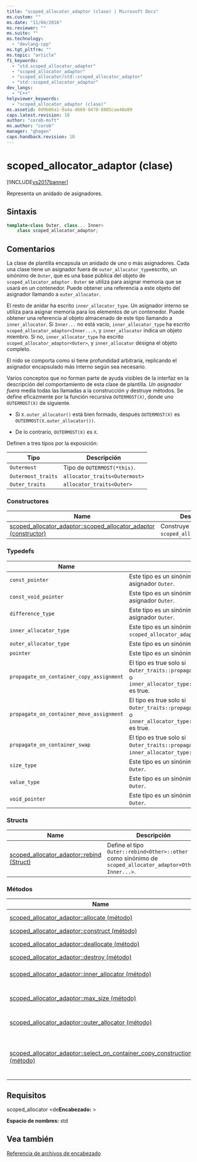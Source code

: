 ```yaml
---
title: "scoped_allocator_adaptor (clase) | Microsoft Docs"
ms.custom: ""
ms.date: "11/04/2016"
ms.reviewer: ""
ms.suite: ""
ms.technology: 
  - "devlang-cpp"
ms.tgt_pltfrm: ""
ms.topic: "article"
f1_keywords: 
  - "std.scoped_allocator_adaptor"
  - "scoped_allocator_adaptor"
  - "scoped_allocator/std::scoped_allocator_adaptor"
  - "std::scoped_allocator_adaptor"
dev_langs: 
  - "C++"
helpviewer_keywords: 
  - "scoped_allocator_adaptor (clase)"
ms.assetid: 0d9b06a1-9a4a-4669-9470-8805cae48e89
caps.latest.revision: 10
author: "corob-msft"
ms.author: "corob"
manager: "ghogen"
caps.handback.revision: 10
---
```

# scoped_allocator_adaptor (clase)
[!INCLUDE[vs2017banner](../assembler/inline/includes/vs2017banner.md)]

Representa un anidado de asignadores.  
  
## Sintaxis  
  
```cpp  
template<class Outer, class... Inner>  
    class scoped_allocator_adaptor;  
```  
  
## Comentarios  
 La clase de plantilla encapsula un anidado de uno o más asignadores.  Cada una clase tiene un asignador fuera de `outer_allocator_type`escrito, un sinónimo de `Outer`, que es una base pública del objeto de `scoped_allocator_adaptor` .  `Outer` se utiliza para asignar memoria que se usará en un contenedor.  Puede obtener una referencia a este objeto del asignador llamando a `outer_allocator`.  
  
 El resto de anidar ha escrito `inner_allocator_type`.  Un asignador interno se utiliza para asignar memoria para los elementos de un contenedor.  Puede obtener una referencia al objeto almacenado de este tipo llamando a `inner_allocator`.  Si `Inner...` no está vacío, `inner_allocator_type` ha escrito `scoped_allocator_adaptor<Inner...>`, y `inner_allocator` indica un objeto miembro.  Si no, `inner_allocator_type` ha escrito `scoped_allocator_adaptor<Outer>`, y `inner_allocator` designa el objeto completo.  
  
 El nido se comporta como si tiene profundidad arbitraria, replicando el asignador encapsulado más interno según sea necesario.  
  
 Varios conceptos que no forman parte de ayuda visibles de la interfaz en la descripción del comportamiento de esta clase de plantilla.  *Un asignador fuera* media todas las llamadas a la construcción y destruye métodos.  Se define eficazmente por la función recursiva `OUTERMOST(X)`, donde uno `OUTERMOST(X)` de siguiente.  
  
-   Si `X.outer_allocator()` está bien formado, después `OUTERMOST(X)` es `OUTERMOST(X.outer_allocator())`.  
  
-   De lo contrario, `OUTERMOST(X)` es `X`.  
  
 Definen a tres tipos por la exposición:  
  
|Tipo|Descripción|  
|----------|-----------------|  
|`Outermost`|Tipo de `OUTERMOST(*this)`.|  
|`Outermost_traits`|`allocator_traits<Outermost>`|  
|`Outer_traits`|`allocator_traits<Outer>`|  
  
### Constructores  
  
|Name|Descripción|  
|----------|-----------------|  
|[scoped\_allocator\_adaptor::scoped\_allocator\_adaptor \(constructor\)](../Topic/scoped_allocator_adaptor::scoped_allocator_adaptor%20Constructor.md)|Construye un objeto `scoped_allocator_adaptor`.|  
  
### Typedefs  
  
|Name|Descripción|  
|----------|-----------------|  
|`const_pointer`|Este tipo es un sinónimo de `const_pointer` que se asocia el asignador `Outer`.|  
|`const_void_pointer`|Este tipo es un sinónimo de `const_void_pointer` que se asocia el asignador `Outer`.|  
|`difference_type`|Este tipo es un sinónimo de `difference_type` que se asocia el asignador `Outer`.|  
|`inner_allocator_type`|Este tipo es un sinónimo para el tipo de adaptador anidados `scoped_allocator_adaptor<Inner...>`.|  
|`outer_allocator_type`|Este tipo es un sinónimo para el tipo de asignador base `Outer`.|  
|`pointer`|Este tipo es un sinónimo de `pointer` asociado al asignador `Outer`.|  
|`propagate_on_container_copy_assignment`|El tipo es true solo si `Outer_traits::propagate_on_container_copy_assignment` es true o `inner_allocator_type::propagate_on_container_copy_assignment` es true.|  
|`propagate_on_container_move_assignment`|El tipo es true solo si `Outer_traits::propagate_on_container_move_assignment` es true o `inner_allocator_type::propagate_on_container_move_assignment` es true.|  
|`propagate_on_container_swap`|El tipo es true solo si `Outer_traits::propagate_on_container_swap` es true o `inner_allocator_type::propagate_on_container_swap` es true.|  
|`size_type`|Este tipo es un sinónimo de `size_type` asociado al asignador `Outer`.|  
|`value_type`|Este tipo es un sinónimo de `value_type` asociado al asignador `Outer`.|  
|`void_pointer`|Este tipo es un sinónimo de `void_pointer` asociado al asignador `Outer`.|  
  
### Structs  
  
|Name|Descripción|  
|----------|-----------------|  
|[scoped\_allocator\_adaptor::rebind \(Struct\)](../Topic/scoped_allocator_adaptor::rebind%20Struct.md)|Define el tipo `Outer::rebind<Other>::other` como sinónimo de `scoped_allocator_adaptor<Other, Inner...>`.|  
  
### Métodos  
  
|Name|Descripción|  
|----------|-----------------|  
|[scoped\_allocator\_adaptor::allocate \(método\)](../Topic/scoped_allocator_adaptor::allocate%20Method.md)|Asigna memoria mediante el asignador de `Outer` .|  
|[scoped\_allocator\_adaptor::construct \(método\)](../Topic/scoped_allocator_adaptor::construct%20Method.md)|Construye un objeto.|  
|[scoped\_allocator\_adaptor::deallocate \(método\)](../Topic/scoped_allocator_adaptor::deallocate%20Method.md)|Desasigna objetos utilizando el asignador externo.|  
|[scoped\_allocator\_adaptor::destroy \(método\)](../Topic/scoped_allocator_adaptor::destroy%20Method.md)|Destruye un objeto especificado.|  
|[scoped\_allocator\_adaptor::inner\_allocator \(método\)](../Topic/scoped_allocator_adaptor::inner_allocator%20Method.md)|Recupera una referencia al objeto almacenado de `inner_allocator_type`escrito.|  
|[scoped\_allocator\_adaptor::max\_size \(método\)](../Topic/scoped_allocator_adaptor::max_size%20Method.md)|Determina el número máximo de objetos que se pueden asignar mediante el asignador externo.|  
|[scoped\_allocator\_adaptor::outer\_allocator \(método\)](../Topic/scoped_allocator_adaptor::outer_allocator%20Method.md)|Recupera una referencia al objeto almacenado de `outer_allocator_type`escrito.|  
|[scoped\_allocator\_adaptor::select\_on\_container\_copy\_construction \(método\)](../Topic/scoped_allocator_adaptor::select_on_container_copy_construction%20Method.md)|Crea un nuevo objeto de `scoped_allocator_adaptor` con cada asignador almacenado que el objeto inicializado llamando a `select_on_container_copy_construction` para cada asignador correspondiente.|  
  
## Requisitos  
 scoped\_allocator \<de**Encabezado:** \>  
  
 **Espacio de nombres:** std  
  
## Vea también  
 [Referencia de archivos de encabezado](../standard-library/cpp-standard-library-header-files.md)